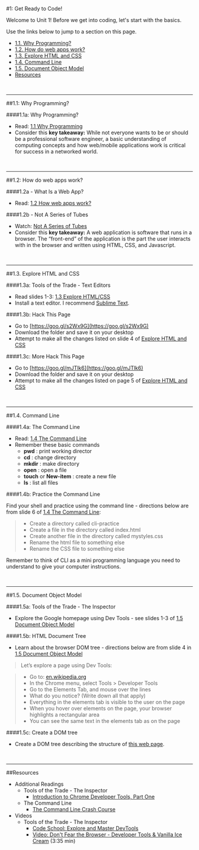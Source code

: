#1: Get Ready to Code!


Welcome to Unit 1!  Before we get into coding, let's start with the basics.

Use the links below to jump to a section on this page.

- [1.1. Why Programming?](#11-whyprogramming)
- [1.2. How do web apps work?](#12-webapps)
- [1.3. Explore HTML and CSS](#13-explore)
- [1.4. Command Line](#14-commandline)
- [1.5. Document Object Model](#15-dom)
- [Resources](#resources)

<br>
<hr height="10px">

##<a id="11-whyprogramming">1.1: Why Programming?</a>

####1.1a: Why Programming?

- Read: [1.1 Why Programming](https://docs.google.com/presentation/d/1AXe2o3v7tBVGNHJbRC2eAEVuL65xvnB4xxNFFgXank8/edit?usp=sharing) 
- Consider this **key takeaway:** While not everyone wants to be or should be a professional software engineer, a basic understanding of computing concepts and how web/mobile applications work is critical for success in a networked world.

<br>
<hr height="10px">

##<a id="12-webapps">1.2: How do web apps work?</a>

####1.2a - What Is a Web App?

- Read: [1.2 How web apps work?](https://docs.google.com/presentation/d/1H2VA6pImaF_MLvCaAwBuK75GPIr4aI7a56AfbTH8AhE/edit?usp=sharing) 

####1.2b - Not A Series of Tubes

-  Watch: [Not A Series of Tubes](http://www.dontfeartheinternet.com/the-basics/not-tubes)
- Consider this **key takeaway:** A web application is software that runs in a browser. The “front-end” of the application is the part the user interacts with in the browser and written using HTML, CSS, and Javascript. 

<br>
<hr height="10px">

##<a id="13-explore">1.3. Explore HTML and CSS</a>

####1.3a: Tools of the Trade - Text Editors 

- Read slides 1-3: [1.3 Explore HTML/CSS](https://docs.google.com/presentation/d/1LhOGcbd3HCZxw5OBC2fA12s59tIy01rE1vRFzVO7e_o/edit?usp=sharing)
- Install a text editor. I recommend [Sublime Text](http://www.sublimetext.com/).

####1.3b: Hack This Page

- Go to [https://goo.gl/s2Wx9G](https://goo.gl/s2Wx9G)
- Download the folder and save it on your desktop
- Attempt to make all the changes listed on slide 4 of [Explore HTML and CSS](https://docs.google.com/presentation/d/1LhOGcbd3HCZxw5OBC2fA12s59tIy01rE1vRFzVO7e_o/edit#slide=id.g6e36b57d0_033)

####1.3c: More Hack This Page

+ Go to [https://goo.gl/mJTlk6](https://goo.gl/mJTlk6)
+ Download the folder and save it on your desktop
+ Attempt to make all the changes listed on page 5 of [Explore HTML and CSS](https://docs.google.com/presentation/d/1LhOGcbd3HCZxw5OBC2fA12s59tIy01rE1vRFzVO7e_o/edit#slide=id.g6e36b57d0_033)

<br>
<hr height="10px">

##<a id="14-commandline">1.4. Command Line</a>

####1.4a: The Command Line

- Read: [1.4 The Command Line](https://docs.google.com/presentation/d/17bnQLSh7gyA7_upkFSQJraF_vccp_AlEtnRpNzZgqJQ/edit#slide=id.p29) 
- Remember these basic commands
	- **pwd** : print working director
	- **cd** : change directory
	- **mkdir** : make directory
	- **open** : open a file
	- **touch** or **New-item** : create a new file
	- **ls** : list all files

####1.4b: Practice the Command Line

Find your shell and practice using the command line - directions below are from slide 6 of [1.4 The Command Line](https://docs.google.com/presentation/d/17bnQLSh7gyA7_upkFSQJraF_vccp_AlEtnRpNzZgqJQ/edit#slide=id.p29):

> - Create a directory called cli-practice
> - Create a file in the directory called index.html
> - Create another file in the directory called mystyles.css
> - Rename the html file to something else
> - Rename the CSS file to something else

Remember to think of CLI as a mini programming language you need to understand to give your computer instructions.

<br>
<hr height="10px">

##<a id="15-dom">1.5. Document Object Model</a>

####1.5a: Tools of the Trade - The Inspector

- Explore the Google homepage using Dev Tools - see slides 1-3 of [1.5 Document Object Model](https://docs.google.com/presentation/d/1LhOGcbd3HCZxw5OBC2fA12s59tIy01rE1vRFzVO7e_o/edit?usp=sharing)

####1.5b: HTML Document Tree

- Learn about the browser DOM tree - directions below are from slide 4 in [1.5 Document Object Model](https://docs.google.com/presentation/d/1LhOGcbd3HCZxw5OBC2fA12s59tIy01rE1vRFzVO7e_o/edit?usp=sharing)

> Let’s explore a page using Dev Tools:

> - Go to: [en.wikipedia.org](en.wikipedia.org)
> - In the Chrome menu, select Tools > Developer Tools 
> - Go to the Elements Tab, and mouse over the lines
> - What do you notice? (Write down all that apply)
> - Everything in the elements tab is visible to the user on the page
> - When you hover over elements on the page, your browser highlights a rectangular area
> - You can see the same text in the elements tab as on the page

####1.5c: Create a DOM tree

- Create a DOM tree describing the structure of [this web page](http://pcpsimpletree.neocities.org/).


<br>
<hr height="10px">

##<a id="resources">Resources </a>

- Additional Readings
	- Tools of the Trade - The Inspector
		- [Introduction to Chrome Developer Tools, Part One](http://www.html5rocks.com/en/tutorials/developertools/part1/#toc-elements)
	- The Command Line
		- [The Command Line Crash Course](http://cli.learncodethehardway.org/book/)
- Videos
	- Tools of the Trade - The Inspector
		- [Code School: Explore and Master DevTools](http://discover-devtools.codeschool.com/)
		- [Video: Don't Fear the Browser - Developer Tools & Vanilla Ice Cream](http://www.dontfeartheinternet.com/html/html) (3:35 min)